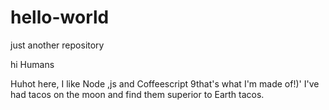 # hello-world
just another repository

hi  Humans 

Huhot here, I like Node ,js and  Coffeescript 9that's what I'm made of!)'
I've had tacos on the moon and find them superior to Earth tacos.
